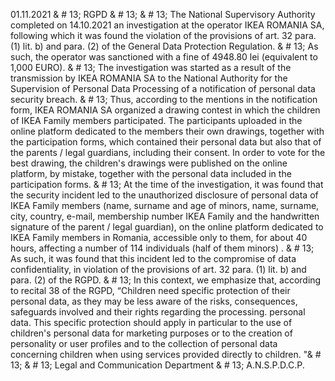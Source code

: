 01.11.2021 & # 13;
RGPD & # 13;
& # 13;
The National Supervisory Authority completed on 14.10.2021 an investigation at the operator IKEA ROMANIA SA, following which it was found the violation of the provisions of art. 32 para. (1) lit. b) and para. (2) of the General Data Protection Regulation. & # 13;
As such, the operator was sanctioned with a fine of 4948.80 lei (equivalent to 1,000 EURO). & # 13;
The investigation was started as a result of the transmission by IKEA ROMANIA SA to the National Authority for the Supervision of Personal Data Processing of a notification of personal data security breach. & # 13;
Thus, according to the mentions in the notification form, IKEA ROMANIA SA organized a drawing contest in which the children of IKEA Family members participated. The participants uploaded in the online platform dedicated to the members their own drawings, together with the participation forms, which contained their personal data but also that of the parents / legal guardians, including their consent. In order to vote for the best drawing, the children's drawings were published on the online platform, by mistake, together with the personal data included in the participation forms. & # 13;
At the time of the investigation, it was found that the security incident led to the unauthorized disclosure of personal data of IKEA Family members (name, surname and age of minors, name, surname, city, country, e-mail, membership number IKEA Family and the handwritten signature of the parent / legal guardian), on the online platform dedicated to IKEA Family members in Romania, accessible only to them, for about 40 hours, affecting a number of 114 individuals (half of them minors) . & # 13;
As such, it was found that this incident led to the compromise of data confidentiality, in violation of the provisions of art. 32 para. (1) lit. b) and para. (2) of the RGPD. & # 13;
In this context, we emphasize that, according to recital 38 of the RGPD, “Children need specific protection of their personal data, as they may be less aware of the risks, consequences, safeguards involved and their rights regarding the processing. personal data. This specific protection should apply in particular to the use of children's personal data for marketing purposes or to the creation of personality or user profiles and to the collection of personal data concerning children when using services provided directly to children. "& # 13;
& # 13;
Legal and Communication Department & # 13;
A.N.S.P.D.C.P.
